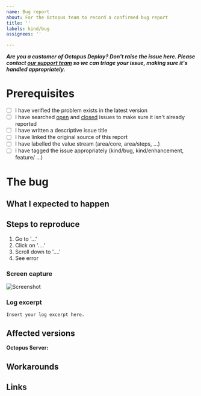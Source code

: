 ```yaml
---
name: Bug report
about: For the Octopus team to record a confirmed bug report
title: ''
labels: kind/bug
assignees: ''

---
```


**_Are you a customer of Octopus Deploy? Don't raise the issue here. Please contact [our support team](https://octopus.com/support) so we can triage your issue, making sure it's handled appropriately._**

# Prerequisites

- [ ] I have verified the problem exists in the latest version
- [ ] I have searched [open](https://github.com/OctopusDeploy/Issues/issues) and [closed](https://github.com/OctopusDeploy/Issues/issues?utf8=%E2%9C%93&q=is%3Aissue+is%3Aclosed) issues to make sure it isn't already reported
- [ ] I have written a descriptive issue title
- [ ] I have linked the original source of this report
- [ ] I have labelled the value stream (area/core, area/steps, ...)
- [ ] I have tagged the issue appropriately (kind/bug, kind/enhancement, feature/ ...)

# The bug

<!-- A clear and concise description of what the bug is. e.g. Azure script steps fail with the following error message when the step is executed on an external worker: `The term 'Set-AzureRmEnvironment' is not recognized.` -->

## What I expected to happen

<!-- What would you like to happen instead of this? e.g. Azure script steps should work regardless of where they are executed. -->

## Steps to reproduce

1. Go to '...'
2. Click on '....'
3. Scroll down to '....'
4. See error

### Screen capture

<!-- If applicable, add screenshots, a movie, or animated gif to help explain the problem. -->

![Screenshot](https://www.fillmurray.com/640/360)

### Log excerpt

<!-- If applicable, add an excerpt from your Raw Task Log, Octopus Server Log, Tentacle Log, or build log. Make sure to remove any sensitive or personally identifiable information. -->

```
Insert your log excerpt here.
```

## Affected versions

<!-- Which versions of Octopus Server, or other software are affected by this problem? A range is usually helpful if you can figure it out. -->

**Octopus Server:**

## Workarounds

<!-- Take some time to think about some viable workarounds in case a customer cannot update quickly. -->

## Links

<!-- Add links to other issues, or customer reports of the same problem. This will help us get back in touch with them when the fix is shipped. -->
